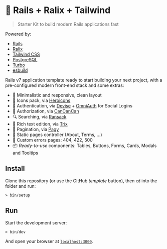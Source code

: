 # 🚀 Rails + Ralix + Tailwind

> Starter Kit to build modern Rails applications fast

Powered by:

- [Rails](https://rubyonrails.org)
- [Ralix](https://github.com/ralixjs/ralix)
- [Tailwind CSS](https://tailwindcss.com)
- [PostgreSQL](https://www.postgresql.org)
- [Turbo](https://turbo.hotwired.dev)
- [esbuild](https://esbuild.github.io)

Rails v7 application template ready to start building your next project, with a pre-configured modern front-end stack and some extras:

- 🎨 Minimalistic and responsive, clean layout
- 🎯 Icons pack, via [Heroicons](https://heroicons.com)
- 🔐 Authentication, via [Devise](https://github.com/heartcombo/devise) + [OmniAuth](https://github.com/omniauth/omniauth) for Social Logins
- 👥 Authorization, via [CanCanCan](https://github.com/CanCanCommunity/cancancan)
- 🔍 Searching, via [Ransack](https://github.com/activerecord-hackery/ransack)
- 📝 Rich text edition, via [Trix](https://trix-editor.org)
- 🔢 Pagination, via [Pagy](https://github.com/ddnexus/pagy)
- 📄 Static pages controller (About, Terms, ...)
- 🔴 Custom errors pages: 404, 422, 500
- 📦 *Ready-to-use* components: Tables, Buttons, Forms, Cards, Modals and Tooltips

## Install

Clone this repository (or use the GitHub *template* button), then `cd` into the folder and run:

```
> bin/setup
```

## Run

Start the development server:

```
> bin/dev
```

And open your browser at [`localhost:3000`](http://localhost:3000).
